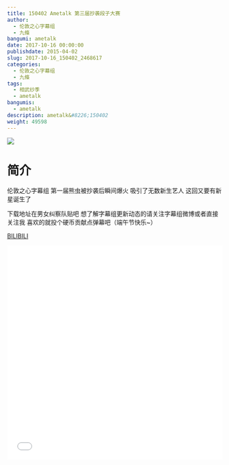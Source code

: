 ```yaml
---
title: 150402 Ametalk 第三届抄袭段子大赛
author: 
  - 伦敦之心字幕组
  - 九條
bangumi: ametalk
date: 2017-10-16 00:00:00
publishdate: 2015-04-02
slug: 2017-10-16_150402_2468617
categories: 
  - 伦敦之心字幕组
  - 九條
tags: 
  - 相武纱季
  - ametalk
bangumis: 
  - ametalk
description: ametalk&#8226;150402
weight: 49598
---
```


![](https://i.imgur.com/qtvhAoJ.jpg)

# 简介  
伦敦之心字幕组 第一届熊虫被抄袭后瞬间爆火 吸引了无数新生艺人 这回又要有新星诞生了


 下载地址在男女纠察队贴吧 想了解字幕组更新动态的请关注字幕组微博或者直接关注我 喜欢的就投个硬币贡献点弹幕吧（端午节快乐~）

  [BILIBILI](https://www.bilibili.com/video/av2468617/)


<div class="vcontainer">  <iframe class='video' src="//www.bilibili.com/blackboard/player.html?cid=3865218&aid=2468617" width="100%" height="500" frameborder="0" allowfullscreen="allowfullscreen"></iframe></div>
